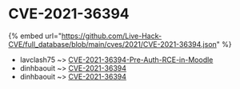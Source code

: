 # CVE-2021-36394
{% embed url="https://github.com/Live-Hack-CVE/full_database/blob/main/cves/2021/CVE-2021-36394.json" %}

* lavclash75 ~> [CVE-2021-36394-Pre-Auth-RCE-in-Moodle](https://www.alice-snow.ru/2021/database/cve-2021-36394/cve-2021-36394-pre-auth-rce-in-moodle-lavclash75)
* dinhbaouit ~> [CVE-2021-36394](https://www.alice-snow.ru/2021/database/cve-2021-36394/cve-2021-36394-dinhbaouit)
* dinhbaouit ~> [CVE-2021-36394](https://www.alice-snow.ru/2021/database/cve-2021-36394/cve-2021-36394-dinhbaouit)
